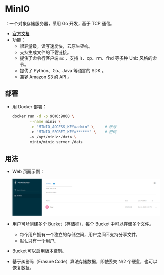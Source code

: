 # MinIO

：一个对象存储服务器，采用 Go 开发，基于 TCP 通信。
- [官方文档](https://docs.min.io/docs/)
- 功能：
  - 很轻量级，读写速度快，云原生架构。
  - 支持生成文件的下载链接。
  - 提供了命令行客户端 `mc` ，支持 ls、cp、rm、find 等多种 Unix 风格的命令。
  - 提供了 Python、Go、Java 等语言的 SDK 。
  - 兼容 Amazon S3 的 API 。

## 部署

- 用 Docker 部署：
  ```sh
  docker run -d -p 9000:9000 \
          --name minio \
          -e "MINIO_ACCESS_KEY=admin" \     # 账号
          -e "MINIO_SECRET_KEY=******" \    # 密码
          -v /opt/minio:/data \
          minio/minio server /data
  ```

## 用法

- Web 页面示例：

  ![](./MinIO.png)

- 用户可以创建多个 Bucket（存储桶），每个 Bucket 中可以存储多个文件。
  - 每个用户拥有一个独立的存储空间，用户之间不支持分享文件。
  - 默认只有一个用户。
- Bucket 可以启用版本控制。
- 基于纠删码（Erasure Code）算法存储数据，即使丢失 N/2 个硬盘，也可以恢复数据。
